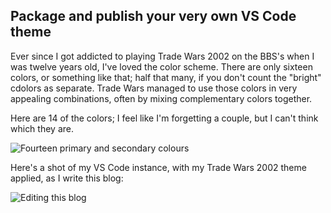 ## Package and publish your very own VS Code theme

Ever since I got addicted to playing Trade Wars 2002 on the BBS's when I was twelve years old, I've loved the color scheme. 
There are only sixteen colors, or something like that; half that many, if you don't count the "bright" cdolors as separate. 
Trade Wars managed to use those colors in very appealing combinations, often by mixing complementary colors together. 

Here are 14 of the colors; I feel like I'm forgetting a couple, but I can't think which they are.

![Fourteen primary and secondary colours]({{site.baseurl}}/img/primary%20and%20secondary%20colors.png "Primary and Secondary Colours")

Here's a shot of my VS Code instance, with my Trade Wars 2002 theme applied, as I write this blog:

![Editing this blog]({{site.baseurl}}/img/Screenshot_20230324_020727.png "My Trade Wars 2002 VS Code theme in action")
